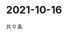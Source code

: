 # 2021-10-16

共 0 条

<!-- BEGIN WEIBO -->
<!-- 最后更新时间 Sat Oct 16 2021 08:13:31 GMT+0800 (China Standard Time) -->

<!-- END WEIBO -->
